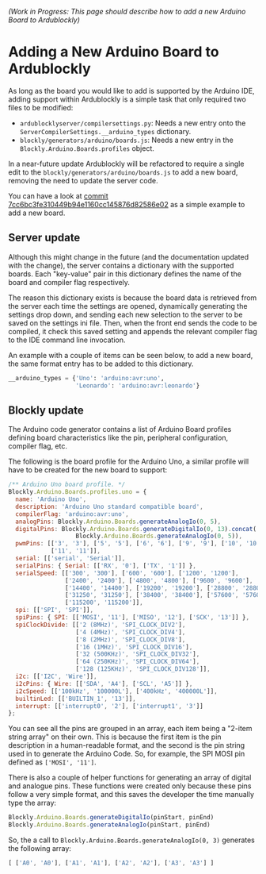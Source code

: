 _(Work in Progress: This page should describe how to add a new Arduino Board to Ardublockly)_

# Adding a New Arduino Board to Ardublockly

As long as the board you would like to add is supported by the Arduino IDE, adding support within Ardublockly is a simple task that only required two files to be modified:

* `ardublocklyserver/compilersettings.py`: Needs a new entry onto the `ServerCompilerSettings.__arduino_types` dictionary. 
* `blockly/generators/arduino/boards.js`: Needs a new entry in the `Blockly.Arduino.Boards.profiles` object.

In a near-future update Ardublockly will be refactored to require a single edit to the `blockly/generators/arduino/boards.js` to add a new board, removing the need to update the server code.

You can have a look at [commit 7cc6bc3fe310449b94e1160cc145876d82586e02](https://github.com/carlosperate/ardublockly/commit/7cc6bc3fe310449b94e1160cc145876d82586e02) as a simple example to add a new board.


## Server update

Although this might change in the future (and the documentation updated with the change), the server contains a dictionary with the supported boards. Each "key-value" pair in this dictionary defines the name of the board and compiler flag respectively.

The reason this dictionary exists is because the board data is retrieved from the server each time the settings are opened, dynamically generating the settings drop down, and sending each new selection to the server to be saved on the settings ini file. Then, when the front end sends the code to be compiled, it check this saved setting and appends the relevant compiler flag to the IDE command line invocation.

An example with a couple of items can be seen below, to add a new board, the same format entry has to be added to this dictionary.

```python
__arduino_types = {'Uno': 'arduino:avr:uno',
                   'Leonardo': 'arduino:avr:leonardo'}
```


## Blockly update

The Arduino code generator contains a list of Arduino Board profiles defining board characteristics like the pin, peripheral configuration, compiler flag, etc.

The following is the board profile for the Arduino Uno, a similar profile will have to be created for the new board to support:

```javascript
/** Arduino Uno board profile. */
Blockly.Arduino.Boards.profiles.uno = {
  name: 'Arduino Uno',
  description: 'Arduino Uno standard compatible board',
  compilerFlag: 'arduino:avr:uno',
  analogPins: Blockly.Arduino.Boards.generateAnalogIo(0, 5),
  digitalPins: Blockly.Arduino.Boards.generateDigitalIo(0, 13).concat(
                   Blockly.Arduino.Boards.generateAnalogIo(0, 5)),
  pwmPins: [['3', '3'], ['5', '5'], ['6', '6'], ['9', '9'], ['10', '10'],
            ['11', '11']],
  serial: [['serial', 'Serial']],
  serialPins: { Serial: [['RX', '0'], ['TX', '1']] },
  serialSpeed: [['300', '300'], ['600', '600'], ['1200', '1200'],
                ['2400', '2400'], ['4800', '4800'], ['9600', '9600'],
                ['14400', '14400'], ['19200', '19200'], ['28800', '28800'],
                ['31250', '31250'], ['38400', '38400'], ['57600', '57600'],
                ['115200', '115200']],
  spi: [['SPI', 'SPI']],
  spiPins: { SPI: [['MOSI', '11'], ['MISO', '12'], ['SCK', '13']] },
  spiClockDivide: [['2 (8MHz)', 'SPI_CLOCK_DIV2'],
                   ['4 (4MHz)', 'SPI_CLOCK_DIV4'],
                   ['8 (2MHz)', 'SPI_CLOCK_DIV8'],
                   ['16 (1MHz)', 'SPI_CLOCK_DIV16'],
                   ['32 (500KHz)', 'SPI_CLOCK_DIV32'],
                   ['64 (250KHz)', 'SPI_CLOCK_DIV64'],
                   ['128 (125KHz)', 'SPI_CLOCK_DIV128']],
  i2c: [['I2C', 'Wire']],
  i2cPins: { Wire: [['SDA', 'A4'], ['SCL', 'A5']] },
  i2cSpeed: [['100kHz', '100000L'], ['400kHz', '400000L']],
  builtinLed: [['BUILTIN_1', '13']],
  interrupt: [['interrupt0', '2'], ['interrupt1', '3']]
};
```

You can see all the pins are grouped in an array, each item being a "2-item string array" on their own. This is because the first item is the pin description in a human-readable format, and the second is the pin string used in to generate the Arduino Code. So, for example, the SPI MOSI pin defined as `['MOSI', '11']`.

There is also a couple of helper functions for generating an array of digital and analogue pins. These functions were created only because these pins follow a very simple format, and this saves the developer the time manually type the array:

```javascript
Blockly.Arduino.Boards.generateDigitalIo(pinStart, pinEnd)
Blockly.Arduino.Boards.generateAnalogIo(pinStart, pinEnd)
```

So, the a call to `Blockly.Arduino.Boards.generateAnalogIo(0, 3)` generates the following array:

```javascript
[ ['A0', 'A0'], ['A1', 'A1'], ['A2', 'A2'], ['A3', 'A3'] ]
```
